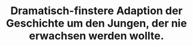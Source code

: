 ---
rating: 4
title: "Dramatisch-finstere Adaption der Geschichte um den Jungen, der nie erwachsen werden wollte."
---